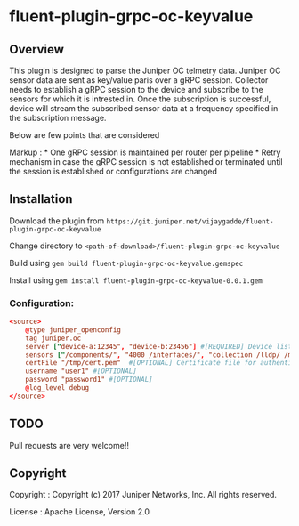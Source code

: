 # fluent-plugin-grpc-oc-keyvalue

## Overview

This plugin is designed to parse the Juniper OC telmetry data.
Juniper OC sensor data are sent as key/value paris over a gRPC session.
Collector needs to establish a gRPC session to the device and subscribe to the sensors for which it is intrested in. Once the subscription is successful, device will stream the subscribed sensor data at a frequency specified in the subscription message.

Below are few points that are considered

Markup : * One gRPC session is maintained per router per pipeline
         * Retry mechanism in case the gRPC session is not established or terminated until the session is established or configurations are changed


## Installation

Download the plugin from `https://git.juniper.net/vijaygadde/fluent-plugin-grpc-oc-keyvalue`

Change directory to `<path-of-download>/fluent-plugin-grpc-oc-keyvalue`

Build using `gem build fluent-plugin-grpc-oc-keyvalue.gemspec`

Install using `gem install fluent-plugin-grpc-oc-keyvalue-0.0.1.gem`

### Configuration:

```toml
<source>
    @type juniper_openconfig
    tag juniper.oc
    server ["device-a:12345", "device-b:23456"] #[REQUIRED] Device list with port numbers
    sensors ["/components/", "4000 /interfaces/", "collection /lldp/ /mpls/", "5000 collection2 /ospf/ /isis/"] #[REQUIRED] Sensoirs as list
    certFile "/tmp/cert.pem"  #[OPTIONAL] Certificate file for authentication. In-secure connection is established if the certificate is not provided
    username "user1" #[OPTIONAL]
    password "password1" #[OPTIONAL]
    @log_level debug
</source>
```

## TODO

Pull requests are very welcome!!

## Copyright

Copyright :  Copyright (c) 2017 Juniper Networks, Inc. All rights reserved.

License   :  Apache License, Version 2.0
